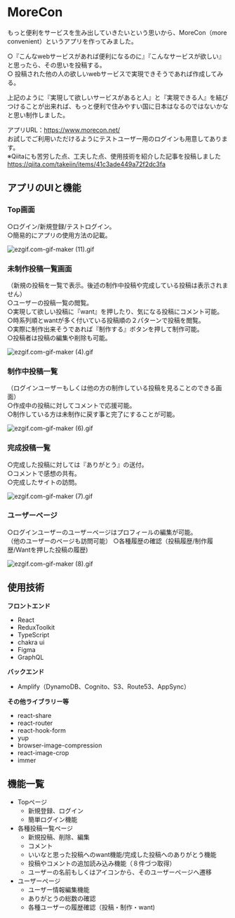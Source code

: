 # MoreCon

もっと便利をサービスを生み出していきたいという思いから、MoreCon（more convenient）というアプリを作ってみました。

○『こんなwebサービスがあれば便利になるのに』『こんなサービスが欲しい』と思ったら、その思いを投稿する。  
○ 投稿された他の人の欲しいwebサービスで実現できそうであれば作成してみる。  

上記のように『実現して欲しいサービスがあると人』と『実現できる人』を結びつけることが出来れば、もっと便利で住みやすい国に日本はなるのではないかなと思い制作しました。

アプリURL：https://www.morecon.net/   
お試しでご利用いただけるようにテストユーザー用のログインも用意してあります。    
※Qiitaにも苦労した点、工夫した点、使用技術を紹介した記事を投稿しました    
https://qiita.com/takeiin/items/41c3ade449a72f2dc3fa    

## アプリのUIと機能
### Top画面
○ログイン/新規登録/テストログイン。  
○簡易的にアプリの使用方法の記載。  

![ezgif.com-gif-maker (11).gif](https://qiita-image-store.s3.ap-northeast-1.amazonaws.com/0/1233228/cbe1a6f0-c672-7577-b96b-30902c0a7bc2.gif)

### 未制作投稿一覧画面
（新規の投稿を一覧で表示。後述の制作中投稿や完成している投稿は表示されません）   
○ユーザーの投稿一覧の閲覧。  
○実現して欲しい投稿に『want』を押したり、気になる投稿にコメント可能。  
○時系列順とwantが多く付いている投稿順の２パターンで投稿を閲覧。  
○実際に制作出来そうであれば『制作する』ボタンを押して制作可能。  
○投稿者は投稿の編集や削除も可能。  


![ezgif.com-gif-maker (4).gif](https://qiita-image-store.s3.ap-northeast-1.amazonaws.com/0/1233228/020df5b3-9cf0-6129-2e52-f8e414f5eebe.gif)


### 制作中投稿一覧
（ログインユーザーもしくは他の方の制作している投稿を見ることのできる画面）   
○作成中の投稿に対してコメントで応援可能。  
○制作している方は未制作に戻す事と完了にすることが可能。  

![ezgif.com-gif-maker (6).gif](https://qiita-image-store.s3.ap-northeast-1.amazonaws.com/0/1233228/b3eae281-b042-593f-391d-4663ffb81aeb.gif)



### 完成投稿一覧
○完成した投稿に対しては『ありがとう』の送付。  
○コメントで感想の共有。  
○完成したサイトの訪問。  

![ezgif.com-gif-maker (7).gif](https://qiita-image-store.s3.ap-northeast-1.amazonaws.com/0/1233228/190e2d99-2b92-c9fd-6e1d-c4a11afb68c3.gif)


### ユーザーページ
○ログインユーザーのユーザーページはプロフィールの編集が可能。  
（他のユーザーのページも訪問可能）
○各種履歴の確認（投稿履歴/制作履歴/Wantを押した投稿の履歴)  

![ezgif.com-gif-maker (8).gif](https://qiita-image-store.s3.ap-northeast-1.amazonaws.com/0/1233228/d6fc077f-40a4-693b-80bb-ff6c7fb8bd30.gif)

## 使用技術

**フロントエンド**
- React
- ReduxToolkit  
- TypeScript
- chakra ui 
- Figma
- GraphQL 

**バックエンド**
- Amplify（DynamoDB、Cognito、S3、Route53、AppSync）

**その他ライブラリー等**
- react-share  
- react-router
- react-hook-form 
- yup
- browser-image-compression
- react-image-crop
- immer

## 機能一覧
- Topページ
  - 新規登録、ログイン
  - 簡単ログイン機能
- 各種投稿一覧ページ   
  - 新規投稿、削除、編集
  - コメント
  - いいなと思った投稿へのwant機能/完成した投稿へのありがとう機能
  - 投稿やコメントの追加読み込み機能（８件づつ取得）
  - ユーザーの名前もしくはアイコンから、そのユーザーページへ遷移
- ユーザーページ
  - ユーザー情報編集機能
  - ありがとうの総数の確認
  - 各種ユーザーの履歴確認（投稿・制作・want)

